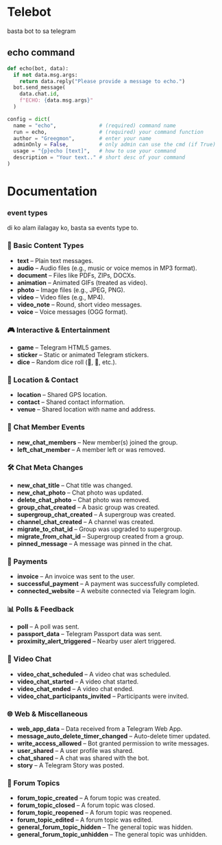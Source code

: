 # Telebot
basta bot to sa telegram

## echo command
```python
def echo(bot, data):
  if not data.msg.args:
    return data.reply("Please provide a message to echo.")
  bot.send_message(
    data.chat.id,
    f"ECHO: {data.msg.args}"
  )

config = dict(
  name = "echo",              # (required) command name
  run = echo,                 # (required) your command function
  author = "Greegmon",        # enter your name
  adminOnly = False,          # only admin can use the cmd (if True)
  usage = "{p}echo [text]",   # how to use your command
  description = "Your text.." # short desc of your command
)
```

# Documentation

### event types
di ko alam ilalagay ko, basta sa events type to.

<h3>📩 Basic Content Types</h3>
<ul>
  <li><b>text</b> – Plain text messages.</li>
  <li><b>audio</b> – Audio files (e.g., music or voice memos in MP3 format).</li>
  <li><b>document</b> – Files like PDFs, ZIPs, DOCXs.</li>
  <li><b>animation</b> – Animated GIFs (treated as video).</li>
  <li><b>photo</b> – Image files (e.g., JPEG, PNG).</li>
  <li><b>video</b> – Video files (e.g., MP4).</li>
  <li><b>video_note</b> – Round, short video messages.</li>
  <li><b>voice</b> – Voice messages (OGG format).</li>
</ul>

<h3>🎮 Interactive & Entertainment</h3>
<ul>
  <li><b>game</b> – Telegram HTML5 games.</li>
  <li><b>sticker</b> – Static or animated Telegram stickers.</li>
  <li><b>dice</b> – Random dice roll (🎲, 🎯, etc.).</li>
</ul>

<h3>📍 Location & Contact</h3>
<ul>
  <li><b>location</b> – Shared GPS location.</li>
  <li><b>contact</b> – Shared contact information.</li>
  <li><b>venue</b> – Shared location with name and address.</li>
</ul>

<h3>👥 Chat Member Events</h3>
<ul>
  <li><b>new_chat_members</b> – New member(s) joined the group.</li>
  <li><b>left_chat_member</b> – A member left or was removed.</li>
</ul>

<h3>🛠 Chat Meta Changes</h3>
<ul>
  <li><b>new_chat_title</b> – Chat title was changed.</li>
  <li><b>new_chat_photo</b> – Chat photo was updated.</li>
  <li><b>delete_chat_photo</b> – Chat photo was removed.</li>
  <li><b>group_chat_created</b> – A basic group was created.</li>
  <li><b>supergroup_chat_created</b> – A supergroup was created.</li>
  <li><b>channel_chat_created</b> – A channel was created.</li>
  <li><b>migrate_to_chat_id</b> – Group was upgraded to supergroup.</li>
  <li><b>migrate_from_chat_id</b> – Supergroup created from a group.</li>
  <li><b>pinned_message</b> – A message was pinned in the chat.</li>
</ul>

<h3>💸 Payments</h3>
<ul>
  <li><b>invoice</b> – An invoice was sent to the user.</li>
  <li><b>successful_payment</b> – A payment was successfully completed.</li>
  <li><b>connected_website</b> – A website connected via Telegram login.</li>
</ul>

<h3>📊 Polls & Feedback</h3>
<ul>
  <li><b>poll</b> – A poll was sent.</li>
  <li><b>passport_data</b> – Telegram Passport data was sent.</li>
  <li><b>proximity_alert_triggered</b> – Nearby user alert triggered.</li>
</ul>

<h3>🎥 Video Chat</h3>
<ul>
  <li><b>video_chat_scheduled</b> – A video chat was scheduled.</li>
  <li><b>video_chat_started</b> – A video chat started.</li>
  <li><b>video_chat_ended</b> – A video chat ended.</li>
  <li><b>video_chat_participants_invited</b> – Participants were invited.</li>
</ul>

<h3>🌐 Web & Miscellaneous</h3>
<ul>
  <li><b>web_app_data</b> – Data received from a Telegram Web App.</li>
  <li><b>message_auto_delete_timer_changed</b> – Auto-delete timer updated.</li>
  <li><b>write_access_allowed</b> – Bot granted permission to write messages.</li>
  <li><b>user_shared</b> – A user profile was shared.</li>
  <li><b>chat_shared</b> – A chat was shared with the bot.</li>
  <li><b>story</b> – A Telegram Story was posted.</li>
</ul>

<h3>🧵 Forum Topics</h3>
<ul>
  <li><b>forum_topic_created</b> – A forum topic was created.</li>
  <li><b>forum_topic_closed</b> – A forum topic was closed.</li>
  <li><b>forum_topic_reopened</b> – A forum topic was reopened.</li>
  <li><b>forum_topic_edited</b> – A forum topic was edited.</li>
  <li><b>general_forum_topic_hidden</b> – The general topic was hidden.</li>
  <li><b>general_forum_topic_unhidden</b> – The general topic was unhidden.</li>
</ul>